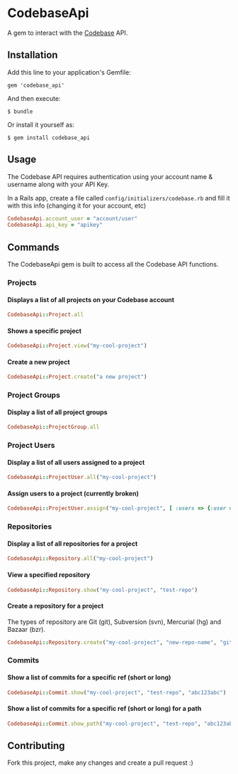 # CodebaseApi

A gem to interact with the [Codebase](http://www.codebasehq.com) API.

## Installation

Add this line to your application's Gemfile:

    gem 'codebase_api'

And then execute:

    $ bundle

Or install it yourself as:

    $ gem install codebase_api

## Usage

The Codebase API requires authentication using your account name & username along with your API Key.

In a Rails app, create a file called `config/initializers/codebase.rb` and fill it with this info (changing it for your account, etc)

```ruby
CodebaseApi.account_user = "account/user"
CodebaseApi.api_key = "apikey"
```

## Commands

The CodebaseApi gem is built to access all the Codebase API functions.


### Projects
#### Displays a list of all projects on your Codebase account
```ruby
CodebaseApi::Project.all
```

#### Shows a specific project
```ruby
CodebaseApi::Project.view("my-cool-project")
```

#### Create a new project
```ruby
CodebaseApi::Project.create("a new project")
```


### Project Groups
#### Display a list of all project groups
```ruby
CodebaseApi::ProjectGroup.all
```


### Project Users
#### Display a list of all users assigned to a project
```ruby
CodebaseApi::ProjectUser.all("my-cool-project")
```

#### Assign users to a project (currently broken)
```ruby
CodebaseApi::ProjectUser.assign("my-cool-project", [ :users => {:user => {:id => 123}, {:user => {:id => 123} } ])
```


### Repositories
#### Display a list of all repositories for a project
```ruby
CodebaseApi::Repository.all("my-cool-project")
```

#### View a specified repository
```ruby
CodebaseApi::Repository.show("my-cool-project", "test-repo")
```

#### Create a repository for a project
The types of repository are Git (git), Subversion (svn), Mercurial (hg) and Bazaar (bzr).
```ruby
CodebaseApi::Repository.create("my-cool-project", "new-repo-name", "git")
```


### Commits
#### Show a list of commits for a specific ref (short or long)
```ruby
CodebaseApi::Commit.show("my-cool-project", "test-repo", "abc123abc")
```

#### Show a list of commits for a specific ref (short or long) for a path
```ruby
CodebaseApi::Commit.show_path("my-cool-project", "test-repo", "abc123abc", "spec/features/admin_spec.rb")
```






















## Contributing

Fork this project, make any changes and create a pull request :)